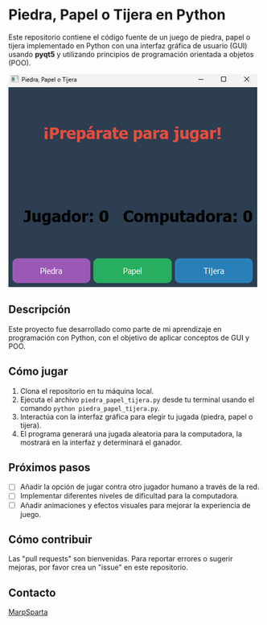 # Piedra, Papel o Tijera en Python

Este repositorio contiene el código fuente de un juego de piedra, papel o tijera implementado en Python con una interfaz gráfica de usuario (GUI) usando **pyqt5** y utilizando principios de programación orientada a objetos (POO).

![Captura de pantalla del juego](img.png)

## Descripción

Este proyecto fue desarrollado como parte de mi aprendizaje en programación con Python, con el objetivo de aplicar conceptos de GUI y POO. 

## Cómo jugar

1. Clona el repositorio en tu máquina local.
2. Ejecuta el archivo `piedra_papel_tijera.py` desde tu terminal usando el comando `python piedra_papel_tijera.py`.
3. Interactúa con la interfaz gráfica para elegir tu jugada (piedra, papel o tijera).
4. El programa generará una jugada aleatoria para la computadora, la mostrará en la interfaz y determinará el ganador.

## Próximos pasos

* [ ] Añadir la opción de jugar contra otro jugador humano a través de la red.
* [ ] Implementar diferentes niveles de dificultad para la computadora.
* [ ] Añadir animaciones y efectos visuales para mejorar la experiencia de juego.

## Cómo contribuir

Las "pull requests" son bienvenidas. Para reportar errores o sugerir mejoras, por favor crea un "issue" en este repositorio.

## Contacto

[MarpSparta](https://github.com/MarpSparta117)
